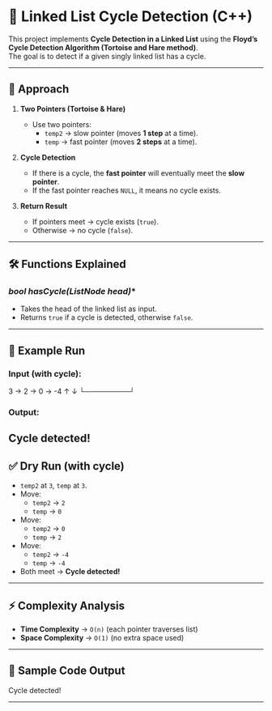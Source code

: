 # 🔁 Linked List Cycle Detection (C++)

This project implements **Cycle Detection in a Linked List** using the **Floyd’s Cycle Detection Algorithm (Tortoise and Hare method)**.  
The goal is to detect if a given singly linked list has a cycle.

---

## 📌 Approach

1. **Two Pointers (Tortoise & Hare)**
   - Use two pointers:
     - `temp2` → slow pointer (moves **1 step** at a time).
     - `temp` → fast pointer (moves **2 steps** at a time).
   
2. **Cycle Detection**
   - If there is a cycle, the **fast pointer** will eventually meet the **slow pointer**.  
   - If the fast pointer reaches `NULL`, it means no cycle exists.

3. **Return Result**
   - If pointers meet → cycle exists (`true`).  
   - Otherwise → no cycle (`false`).  

---

## 🛠 Functions Explained

### **bool hasCycle(ListNode* head)**
- Takes the head of the linked list as input.
- Returns `true` if a cycle is detected, otherwise `false`.

---

## 🧪 Example Run

### Input (with cycle):
3 → 2 →  0 → -4
    ↑         ↓
    └─────────┘

### Output:

Cycle detected!
---

## ✅ Dry Run (with cycle)

- `temp2` at `3`, `temp` at `3`.  
- Move:
  - `temp2` → `2`  
  - `temp` → `0`  
- Move:
  - `temp2` → `0`  
  - `temp` → `2`  
- Move:
  - `temp2` → `-4`  
  - `temp` → `-4`  
- Both meet → **Cycle detected!**

---

## ⚡ Complexity Analysis
- **Time Complexity** → `O(n)` (each pointer traverses list)  
- **Space Complexity** → `O(1)` (no extra space used)  

---

## 📄 Sample Code Output

Cycle detected!

---
